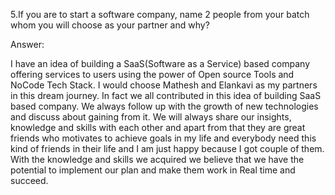 5.If you are to start a software company, name 2 people from your batch whom you will choose as your partner and why?

Answer:

I have an idea of building a SaaS(Software as a Service) based company offering services to users using the power of Open source Tools and NoCode Tech Stack. I would choose Mathesh and Elankavi as my partners in this dream journey.
In fact we all contributed in this idea of building SaaS based company. We always follow up with the growth of new technologies and discuss about gaining from it. We will always share our insights, knowledge and skills with each other and apart from that they are great friends who motivates to achieve goals in my life
and everybody need this kind of friends in their life and I am just happy because I got couple of them. With the knowledge and skills we acquired we believe that we have the potential to implement our plan and make them work in Real time and succeed.
